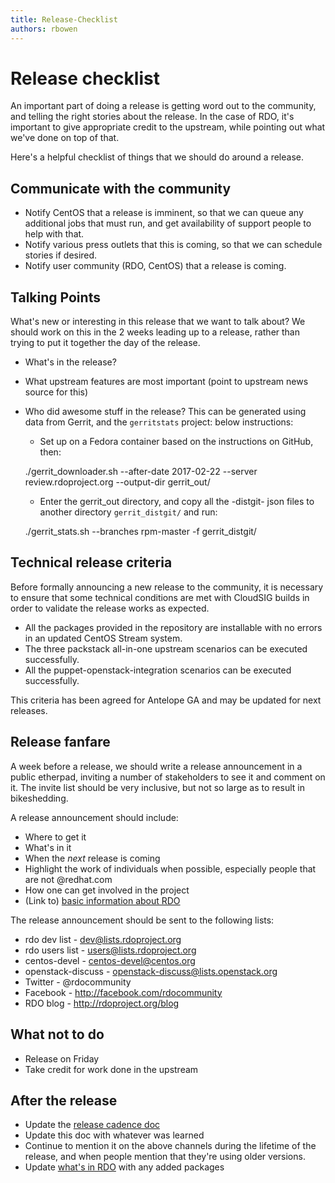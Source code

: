 ```yaml
---
title: Release-Checklist
authors: rbowen
---
```


# Release checklist

An important part of doing a release is getting word out to the
community, and telling the right stories about the release. In the case
of RDO, it's important to give appropriate credit to the upstream, while
pointing out what we've done on top of that.

Here's a helpful checklist of things that we should do around a release.

## Communicate with the community

* Notify CentOS that a release is imminent, so that we can queue any
  additional jobs that must run, and get availability of support people
  to help with that.
* Notify various press outlets that this is coming, so that we can
  schedule stories if desired.
* Notify user community (RDO, CentOS) that a release is coming.

## Talking Points

What's new or interesting in this release that we
want to talk about? We should work on this in the 2 weeks leading up
to a release, rather than trying to put it together the day of the
release.

* What's in the release?
* What upstream features are most important (point to upstream news
  source for this)
* Who did awesome stuff in the release? This can be generated using data
  from Gerrit, and the `gerritstats` project:
  below instructions:
    * Set up on a Fedora container based on the instructions on GitHub, then:

    ./gerrit_downloader.sh --after-date 2017-02-22 --server review.rdoproject.org --output-dir gerrit_out/

    * Enter the gerrit_out directory, and copy all the -distgit- json files to another directory `gerrit_distgit/` and run:

    ./gerrit_stats.sh --branches rpm-master -f gerrit_distgit/

## Technical release criteria

Before formally announcing a new release to the community, it is necessary to ensure that some
technical conditions are met with CloudSIG builds in order to validate the release works as expected.

* All the packages provided in the repository are installable with no errors in an updated CentOS Stream system.
* The three packstack all-in-one upstream scenarios can be executed successfully.
* All the puppet-openstack-integration scenarios can be executed successfully.

This criteria has been agreed for Antelope GA and may be updated for next releases.

## Release fanfare

A week before a release, we should write a release announcement in a public etherpad,
inviting a number of stakeholders to see it and comment on it. The invite list should
be very inclusive, but not so large as to result in bikeshedding.

A release announcement should include:

* Where to get it
* What's in it
* When the *next* release is coming
* Highlight the work of individuals when possible, especially people
  that are not @redhat.com
* How one can get involved in the project
* (Link to) [basic information about RDO](/rdo)

The release announcement should be sent to the following lists:

* rdo dev list - dev@lists.rdoproject.org
* rdo users list - users@lists.rdoproject.org
* centos-devel - centos-devel@centos.org
* openstack-discuss - openstack-discuss@lists.openstack.org
* Twitter - @rdocommunity
* Facebook - http://facebook.com/rdocommunity
* RDO blog - http://rdoproject.org/blog

## What not to do

* Release on Friday
* Take credit for work done in the upstream

## After the release

* Update the [release cadence doc](/rdo/release-cadence/)
* Update this doc with whatever was learned
* Continue to mention it on the above channels during the lifetime of
  the release, and when people mention that they're using older
  versions.
* Update [what's in RDO](/rdo/projectsinrdo) with any added packages

